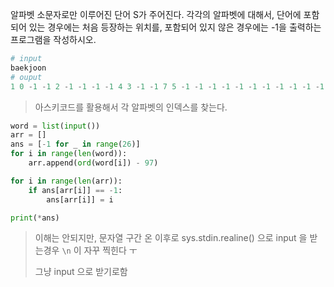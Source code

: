 알파벳 소문자로만 이루어진 단어 S가 주어진다. 각각의 알파벳에 대해서, 단어에 포함되어 있는 경우에는 처음 등장하는 위치를, 포함되어 있지 않은 경우에는 -1을 출력하는 프로그램을 작성하시오.

```python
# input
baekjoon
# ouput
1 0 -1 -1 2 -1 -1 -1 -1 4 3 -1 -1 7 5 -1 -1 -1 -1 -1 -1 -1 -1 -1 -1 -1
```

> 아스키코드를 활용해서 각 알파벳의 인덱스를 찾는다.

```python
word = list(input())
arr = []
ans = [-1 for _ in range(26)]
for i in range(len(word)):
    arr.append(ord(word[i]) - 97)

for i in range(len(arr)):
    if ans[arr[i]] == -1:
        ans[arr[i]] = i

print(*ans)
```

> 이해는 안되지만, 문자열 구간 온 이후로 sys.stdin.realine() 으로 input 을 받는경우 `\n` 이 자꾸 찍힌다 ㅜ
>
> 그냥 input 으로 받기로함